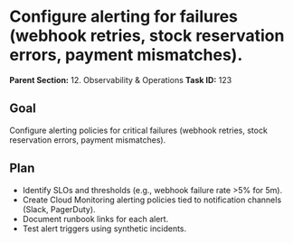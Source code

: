 # Configure alerting for failures (webhook retries, stock reservation errors, payment mismatches).

**Parent Section:** 12. Observability & Operations
**Task ID:** 123

## Goal
Configure alerting policies for critical failures (webhook retries, stock reservation errors, payment mismatches).

## Plan
- Identify SLOs and thresholds (e.g., webhook failure rate >5% for 5m).
- Create Cloud Monitoring alerting policies tied to notification channels (Slack, PagerDuty).
- Document runbook links for each alert.
- Test alert triggers using synthetic incidents.
